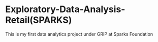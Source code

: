 # Exploratory-Data-Analysis-Retail(SPARKS)
This is my first data analytics project under GRIP at Sparks Foundation
